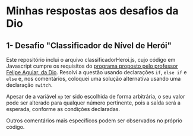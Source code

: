 # Minhas respostas aos desafios da Dio 

## 1- Desafio "Classificador de Nível de Herói"

Este repositório inclui o arquivo classificadorHeroi.js, cujo código em Javascript cumpre os requisitos do [programa proposto pelo professor Felipe Aguiar, da Dio](https://web.dio.me/lab/classificador-de-nivel-de-heroi/learning/760a7dbe-0e47-49d8-a364-680a7394e947).
Resolvi a questão usando declarações ``if``, ``else if`` e ``else`` e, nos comentários, coloquei uma solução alternativa usando uma declaração ``switch``. 

Apesar de a variável ``xp`` ter sido escolhida de forma arbitrária, o seu valor pode ser alterado para qualquer número pertinente, pois a saída será a esperada, conforme as condições declaradas.

Outros comentários mais específicos podem ser observados no próprio código.









